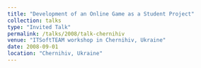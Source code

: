```yaml
---
title: "Development of an Online Game as a Student Project"
collection: talks
type: "Invited Talk"
permalink: /talks/2008/talk-chernihiv
venue: "ITSoftTEAM workshop in Chernihiv, Ukraine"
date: 2008-09-01
location: "Chernihiv, Ukraine"
---
```


